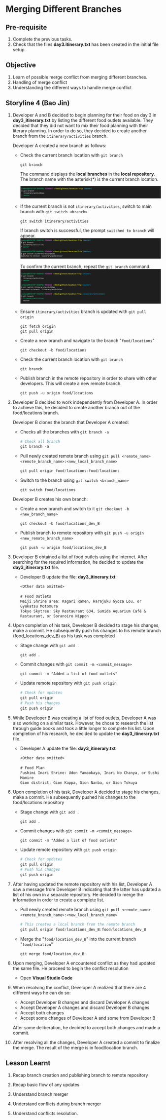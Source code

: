 # Merging Different Branches

## Pre-requisite
1. Complete the previous tasks.
2. Check that the files **day3.itinerary.txt** has been created in the initial file setup.

## Objective
1. Learn of possible merge conflict from merging different branches.
2. Handling of merge conflict
3. Understanding the different ways to handle merge conflict


## Storyline 4 (Bao Jin)
1. Developer A and B decided to begin planning for their food on day 3 in **day3_itinerary.txt** by listing the different food outlets available. They decided that they did not want to mix their food planning with their literary planning. In order to do so, they decided to create another branch from the `itinerary/activities` branch.

    Developer A created a new branch as follows:
    - Check the current branch location with `git branch`
        ```
        git branch
        ```
        The command displays the **local branches** in the **local repository**. The branch name with the asterisk(*) is the current branch location.

        ![git branch main](../images/command_git_branch_2branch_master.png)

    - If the current branch is not `itinerary/activities`, switch to main branch with `git switch <branch>`
        ```
        git switch itinerary/activities
        ```
        If branch switch is successful, the prompt `switched to branch` will appear. 
        ![git branch main](../images/command_switch_branch_2branch_itinerary.png)

        To confirm the current branch, repeat the `git branch` command.
        ![git branch main](../images/command_git_branch_2branch_itinerary.png)

    - Ensure `itinerary/activities` branch is updated with `git pull origin`
        ```
        git fetch origin
        git pull origin
        ```
    - Create a new branch and navigate to the branch "`food/locations`"
        ```
        git checkout -b food/locations
        ```
    - Check the current branch location with `git branch`
        ```
        git branch
        ```
    - Publish branch in the remote repository in order to share with other developers. This will create a new remote branch.
        ```
        git push -u origin food/locations
        ```

2. Developer B decided to work independently from Developer A. In order to achieve this, he decided to create another branch out of the food/locations branch.

    Developer B clones the branch that Developer A created:
    - Checks all the branches with `git branch -a`
        ```ps1
        # Check all branch
        git branch -a
        ```
    - Pull newly created remote branch using `git pull <remote_name>  <remote_branch_name>:<new_local_branch_name>`
        ```ps1
        git pull origin food/locations:food/locations
        ```
    - Switch to the branch using `git switch <branch_name>`
        ```
        git switch food/locations
        ```
    
    Developer B creates his own branch:
    - Create a new branch and switch to it `git checkout -b <new_branch_name>`
        ```
        git checkout -b food/locations_dev_B
        ```
    - Publish branch to remote repository with `git push -u origin <new_remote_branch_name>`
        ```
        git push -u origin food/locations_dev_B
        ```

3. Developer B obtained a list of food outlets using the internet. After searching for the required information, he decided to update the **day3_itinerary.txt** file.

    - Developer B update the file: **day3_itinerary.txt**
        ```
        <Other data omitted> 

        # Food Outlets
        Meiji Shrine area: Kagari Ramen, Harajuku Gyoza Lou, or Gyukatsu Motomura
        Tokyo Skytree: Sky Restaurant 634, Sumida Aquarium Café & Restaurant, or Soranoiro Nippon            
        ```

4. Upon completion of his task, Developer B decided to stage his changes, make a commit. He subsequently push his changes to his remote branch (food_locations_dev_B) as his task was completed

    - Stage change with `git add .`
        ```
        git add .
        ```
    - Commit changes with `git commit -m <commit_message>`
        ```
        git commit -m "Added a list of food outlets"
        ```
    - Update remote repository with `git push origin`
        ```ps1
        # Check for updates
        git pull origin
        # Push his changes
        git push origin
        ```

5. While Developer B was creating a list of food outlets, Developer A was also working on a similar task. However, he chose to research the list through guide books and took a little longer to complete his list. Upon completion of his research, he decided to update the **day3_itinerary.txt** file.

    - Developer A update the file: **day3_itinerary.txt**
        ```
        <Other data omitted> 

        # Food Plan
        Fushimi Inari Shrine: Udon Yamaokaya, Inari No Chanya, or Sushi Mamire
        Gion district: Gion Kappa, Gion Nanba, or Gion Tokuya 
        ```

6. Upon completion of his task, Developer A decided to stage his changes, make a commit. He subsequently pushed his changes to the food/locations repository

    - Stage change with `git add .`
        ```
        git add .
        ```
    - Commit changes with `git commit -m <commit_message>`
        ```
        git commit -m "Added a list of food outlets"
        ```
    - Update remote repository with `git push origin`
        ```ps1
        # Check for updates
        git pull origin
        # Push his changes
        git push origin
        ```

7. After having updated the remote repository with his list, Developer A saw a message from Developer B indicating that the latter has updated a list of his own in a separate repository. He decided to merge the information in order to create a complete list.

    - Pull newly created remote branch using `git pull <remote_name>  <remote_branch_name>:<new_local_branch_name>`
        ```ps1
        # This creates a local branch from the remote branch
        git pull origin food/locations_dev_B:food/locations_dev_B
        ```
    - Merge the "`food/location_dev_B`" into the current branch "`food/location`"
        ```
        git merge food/location_dev_B
        ```

8. Upon merging, Developer A encountered conflict as they had updated the same file. He proceed to begin the conflict resolution 
    - Open **Visual Studio Code**


9. When resolving the conflict, Developer A realized that there are 4 different ways he can do so:
    - Accept Developer B changes and discard Developer A changes
    - Accept Developer A changes and discard Developer B changes
    - Accept both changes
    - Accept some changes of Developer A and some from Developer B

    After some deliberation, he decided to accept both changes and made a commit.

10. After resolving all the changes, Developer A created a commit to finalize the merge. The result of the merge is in food/location branch.


## Lesson Learnt
1. Recap branch creation and publishing branch to remote repository

2. Recap basic flow of any updates

3. Understand branch merger

4. Understand conflicts during branch merger

5. Understand conflicts resolution.